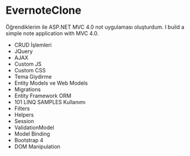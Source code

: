 # EvernoteClone
Öğrendiklerim ile ASP.NET MVC 4.0 not uygulaması oluşturdum. 
I build a simple note application with MVC 4.0.

- CRUD İşlemleri
- JQuery
- AJAX
- Custom JS
- Custom CSS
- Tema Giydirme
- Entity Models ve Web Models
- Migrations
- Entity Framework ORM
- 101 LINQ SAMPLES Kullanımı
- Filters
- Helpers 
- Session
- ValidationModel
- Model Binding
- Bootstrap 4
- DOM Manipulation

